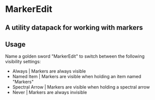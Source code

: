 # MarkerEdit
 A utility datapack for working with markers
---
## Usage
Name a golden sword "MarkerEdit" to switch between the following visibility settings:

- Always | Markers are always visible
- Named Item | Markers are visible when holding an item named "Markers"
- Spectral Arrow | Markers are visible when holding a spectral arrow
- Never | Markers are always invisible
